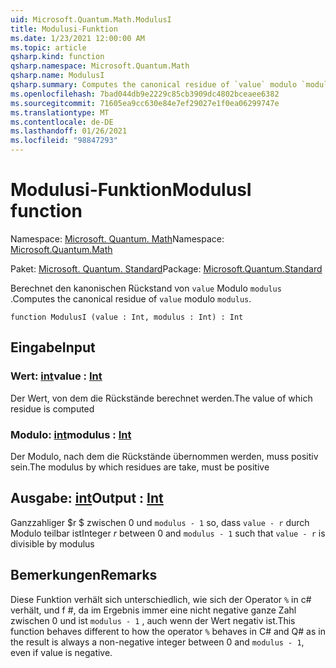 ```yaml
---
uid: Microsoft.Quantum.Math.ModulusI
title: Modulusi-Funktion
ms.date: 1/23/2021 12:00:00 AM
ms.topic: article
qsharp.kind: function
qsharp.namespace: Microsoft.Quantum.Math
qsharp.name: ModulusI
qsharp.summary: Computes the canonical residue of `value` modulo `modulus`.
ms.openlocfilehash: 7bad044db9e2229c85cb3909dc4802bceaee6382
ms.sourcegitcommit: 71605ea9cc630e84e7ef29027e1f0ea06299747e
ms.translationtype: MT
ms.contentlocale: de-DE
ms.lasthandoff: 01/26/2021
ms.locfileid: "98847293"
---
```

# <a name="modulusi-function"></a><span data-ttu-id="4fd97-102">Modulusi-Funktion</span><span class="sxs-lookup"><span data-stu-id="4fd97-102">ModulusI function</span></span>

<span data-ttu-id="4fd97-103">Namespace: [Microsoft. Quantum. Math](xref:Microsoft.Quantum.Math)</span><span class="sxs-lookup"><span data-stu-id="4fd97-103">Namespace: [Microsoft.Quantum.Math](xref:Microsoft.Quantum.Math)</span></span>

<span data-ttu-id="4fd97-104">Paket: [Microsoft. Quantum. Standard](https://nuget.org/packages/Microsoft.Quantum.Standard)</span><span class="sxs-lookup"><span data-stu-id="4fd97-104">Package: [Microsoft.Quantum.Standard](https://nuget.org/packages/Microsoft.Quantum.Standard)</span></span>


<span data-ttu-id="4fd97-105">Berechnet den kanonischen Rückstand von `value` Modulo `modulus` .</span><span class="sxs-lookup"><span data-stu-id="4fd97-105">Computes the canonical residue of `value` modulo `modulus`.</span></span>

```qsharp
function ModulusI (value : Int, modulus : Int) : Int
```


## <a name="input"></a><span data-ttu-id="4fd97-106">Eingabe</span><span class="sxs-lookup"><span data-stu-id="4fd97-106">Input</span></span>

### <a name="value--int"></a><span data-ttu-id="4fd97-107">Wert: [int](xref:microsoft.quantum.lang-ref.int)</span><span class="sxs-lookup"><span data-stu-id="4fd97-107">value : [Int](xref:microsoft.quantum.lang-ref.int)</span></span>

<span data-ttu-id="4fd97-108">Der Wert, von dem die Rückstände berechnet werden.</span><span class="sxs-lookup"><span data-stu-id="4fd97-108">The value of which residue is computed</span></span>


### <a name="modulus--int"></a><span data-ttu-id="4fd97-109">Modulo: [int](xref:microsoft.quantum.lang-ref.int)</span><span class="sxs-lookup"><span data-stu-id="4fd97-109">modulus : [Int](xref:microsoft.quantum.lang-ref.int)</span></span>

<span data-ttu-id="4fd97-110">Der Modulo, nach dem die Rückstände übernommen werden, muss positiv sein.</span><span class="sxs-lookup"><span data-stu-id="4fd97-110">The modulus by which residues are take, must be positive</span></span>



## <a name="output--int"></a><span data-ttu-id="4fd97-111">Ausgabe: [int](xref:microsoft.quantum.lang-ref.int)</span><span class="sxs-lookup"><span data-stu-id="4fd97-111">Output : [Int](xref:microsoft.quantum.lang-ref.int)</span></span>

<span data-ttu-id="4fd97-112">Ganzzahliger $r $ zwischen 0 und `modulus - 1` so, dass `value - r` durch Modulo teilbar ist</span><span class="sxs-lookup"><span data-stu-id="4fd97-112">Integer $r$ between 0 and `modulus - 1` such that `value - r` is divisible by modulus</span></span>

## <a name="remarks"></a><span data-ttu-id="4fd97-113">Bemerkungen</span><span class="sxs-lookup"><span data-stu-id="4fd97-113">Remarks</span></span>

<span data-ttu-id="4fd97-114">Diese Funktion verhält sich unterschiedlich, wie sich der Operator `%` in c# verhält, und f #, da im Ergebnis immer eine nicht negative ganze Zahl zwischen 0 und ist `modulus - 1` , auch wenn der Wert negativ ist.</span><span class="sxs-lookup"><span data-stu-id="4fd97-114">This function behaves different to how the operator `%` behaves in C# and Q# as in the result is always a non-negative integer between 0 and `modulus - 1`, even if value is negative.</span></span>